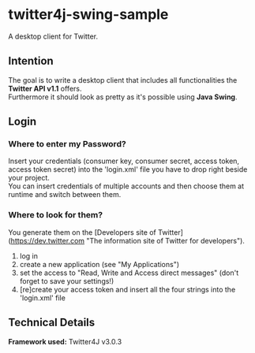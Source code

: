 # twitter4j-swing-sample #

A desktop client for Twitter.

## Intention ##

The goal is to write a desktop client that includes all functionalities the **Twitter API v1.1** offers.  
Furthermore it should look as pretty as it's possible using **Java Swing**.

## Login ##

### Where to enter my Password? ###
Insert your credentials (consumer key, consumer secret, access token, access token secret) into the 'login.xml' file you have to drop right beside your project.  
You can insert credentials of multiple accounts and then choose them at runtime and switch between them.

### Where to look for them? ###
You generate them on the [Developers site of Twitter] (https://dev.twitter.com "The information site of Twitter for developers").  
<ol>
  <li>log in</li>
  <li>create a new application (see "My Applications")</li>
  <li>set the access to "Read, Write and Access direct messages" (don't forget to save your settings!)</li>
  <li>[re]create your access token and insert all the four strings into the 'login.xml' file</li>
</ol>

## Technical Details ##

**Framework used:** Twitter4J v3.0.3
